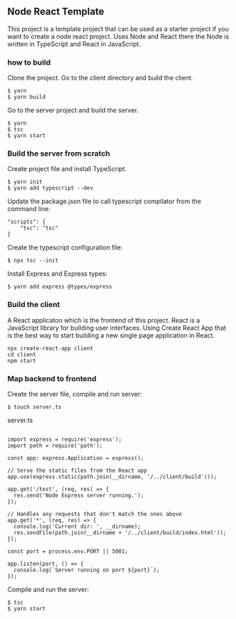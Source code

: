 ## Node React Template

This project is a template project that can be used as a starter project if you want to create a node react project.
Uses Node and React there the Node is written in TypeScript and React in JavaScript.

### how to build

Clone the project.
Go to the client directory and build the client.

```
$ yarn
$ yarn build
```

Go to the server project and build the server.

```
$ yarn
$ tsc
$ yarn start
```

### Build the server from scratch

Create project file and install TypeScript.

```
$ yarn init
$ yarn add typescript --dev

```

Update the package.json file to call typescript compilator from the command line:

```
"scripts": {
    "tsc": "tsc"
}
```

Create the typescript configuration file:

```
$ npx tsc --init
```

Install Express and Express types:

```
$ yarn add express @types/express
```

### Build the client

A React applicaton which is the frontend of this project.
React is a JavaScript library for building user interfaces.
Using Create React App that is the best way to start building a new single page application in React.

```
npx create-react-app client
cd client
npm start
```

### Map backend to frontend

Create the server file, compile and run server:

```
$ touch server.ts
```

server.ts

```

import express = require('express');
import path = require('path');

const app: express.Application = express();

// Serve the static files from the React app
app.use(express.static(path.join(__dirname, '/../client/build')));

app.get('/test', (req, res) => {
  res.send('Node Express server running.');
});

// Handles any requests that don't match the ones above
app.get('*', (req, res) => {
  console.log('Current dir: ', __dirname);
  res.sendFile(path.join(__dirname + '/../client/build/index.html'));
});

const port = process.env.PORT || 5001;

app.listen(port, () => {
  console.log(`Server running on port ${port}`);
});

```

Compile and run the server:

```
$ tsc
$ yarn start
```
